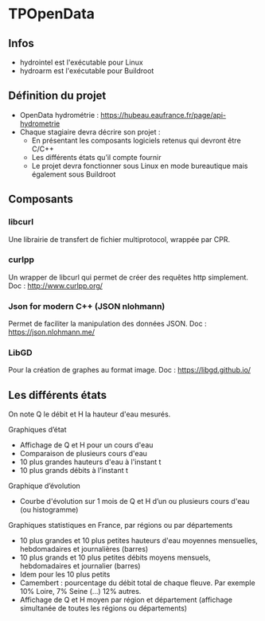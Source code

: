 # TPOpenData

## Infos
- hydrointel est l'exécutable pour Linux 
- hydroarm est l'exécutable pour Buildroot

## Définition du projet
- OpenData hydrométrie : https://hubeau.eaufrance.fr/page/api-hydrometrie
- Chaque stagiaire devra décrire son projet :
	- En présentant les composants logiciels retenus qui devront être C/C++
	- Les différents états qu’il compte fournir
	- Le projet devra fonctionner sous Linux en mode bureautique mais également sous Buildroot

## Composants
### libcurl 
Une librairie de transfert de fichier multiprotocol, wrappée par CPR.

### curlpp
Un wrapper de libcurl qui permet de créer des requêtes http simplement. Doc : http://www.curlpp.org/

### Json for modern C++ (JSON nlohmann)
Permet de faciliter la manipulation des données JSON. Doc : https://json.nlohmann.me/

### LibGD 
Pour la création de graphes au format image. Doc : https://libgd.github.io/ 

## Les différents états
On note Q le débit et H la hauteur d'eau mesurés.

Graphiques d’état
- Affichage de Q et H pour un cours d'eau
- Comparaison de plusieurs cours d'eau
- 10 plus grandes hauteurs d'eau à l'instant t
- 10 plus grands débits à l'instant t

Graphique d’évolution
- Courbe d'évolution sur 1 mois de Q et H d’un ou plusieurs cours d'eau (ou histogramme)

Graphiques statistiques en France, par régions ou par départements
- 10 plus grandes et 10 plus petites hauteurs d'eau moyennes mensuelles, hebdomadaires et journalières (barres)
- 10 plus grands et 10 plus petites débits moyens mensuels, hebdomadaires et journalier (barres)
- Idem pour les 10 plus petits
- Camembert : pourcentage du débit total de chaque fleuve. Par exemple 10% Loire, 7% Seine (…) 12% autres.
- Affichage de Q et H moyen par région et département (affichage simultanée de toutes les régions ou départements)

